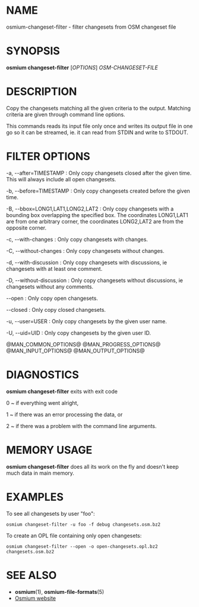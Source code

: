 
# NAME

osmium-changeset-filter - filter changesets from OSM changeset file


# SYNOPSIS

**osmium changeset-filter** \[*OPTIONS*\] *OSM-CHANGESET-FILE*


# DESCRIPTION

Copy the changesets matching all the given criteria to the output. Matching
criteria are given through command line options.

This commands reads its input file only once and writes its output file
in one go so it can be streamed, ie. it can read from STDIN and write to
STDOUT.

# FILTER OPTIONS

-a, --after=TIMESTAMP
:   Only copy changesets closed after the given time.
    This will always include all open changesets.

-b, --before=TIMESTAMP
:   Only copy changesets created before the given time.

-B, --bbox=LONG1,LAT1,LONG2,LAT2
:   Only copy changesets with a bounding box overlapping the specified box.
    The coordinates LONG1,LAT1 are from one arbitrary corner, the coordinates
    LONG2,LAT2 are from the opposite corner.

-c, --with-changes
:   Only copy changesets with changes.

-C, --without-changes
:   Only copy changesets without changes.

-d, --with-discussion
:   Only copy changesets with discussions, ie changesets with at least one
    comment.

-D, --without-discussion
:   Only copy changesets without discussions, ie changesets without any
    comments.

--open
:   Only copy open changesets.

--closed
:   Only copy closed changesets.

-u, --user=USER
:   Only copy changesets by the given user name.

-U, --uid=UID
:   Only copy changesets by the given user ID.

@MAN_COMMON_OPTIONS@
@MAN_PROGRESS_OPTIONS@
@MAN_INPUT_OPTIONS@
@MAN_OUTPUT_OPTIONS@

# DIAGNOSTICS

**osmium changeset-filter** exits with exit code

0
  ~ if everything went alright,

1
  ~ if there was an error processing the data, or

2
  ~ if there was a problem with the command line arguments.


# MEMORY USAGE

**osmium changeset-filter** does all its work on the fly and doesn't keep much
data in main memory.


# EXAMPLES

To see all changesets by user "foo":

    osmium changeset-filter -u foo -f debug changesets.osm.bz2

To create an OPL file containing only open changesets:

    osmium changeset-filter --open -o open-changesets.opl.bz2 changesets.osm.bz2


# SEE ALSO

* **osmium**(1), **osmium-file-formats**(5)
* [Osmium website](http://osmcode.org/osmium-tool/)

